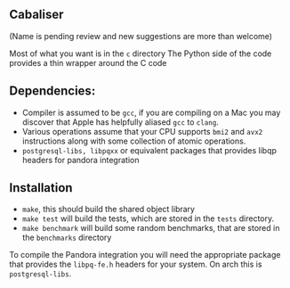 ## Cabaliser

(Name is pending review and new suggestions are more than welcome)

Most of what you want is in the `c` directory
The Python side of the code provides a thin wrapper around the C code 



## Dependencies: ##

- Compiler is assumed to be `gcc`, if you are compiling on a Mac you may discover that Apple has helpfully aliased `gcc` to `clang`.
- Various operations assume that your CPU supports `bmi2` and `avx2` instructions along with some collection of atomic operations.
- `postgresql-libs, libpqxx` or equivalent packages that provides libqp headers for pandora integration

## Installation ##

- `make`, this should build the shared object library 
- `make test` will build the tests, which are stored in the `tests` directory.
- `make benchmark` will build some random benchmarks, that are stored in the `benchmarks` directory


To compile the Pandora integration you will need the appropriate package that provides the `libpq-fe.h` headers for your system.
On arch this is `postgresql-libs`.
